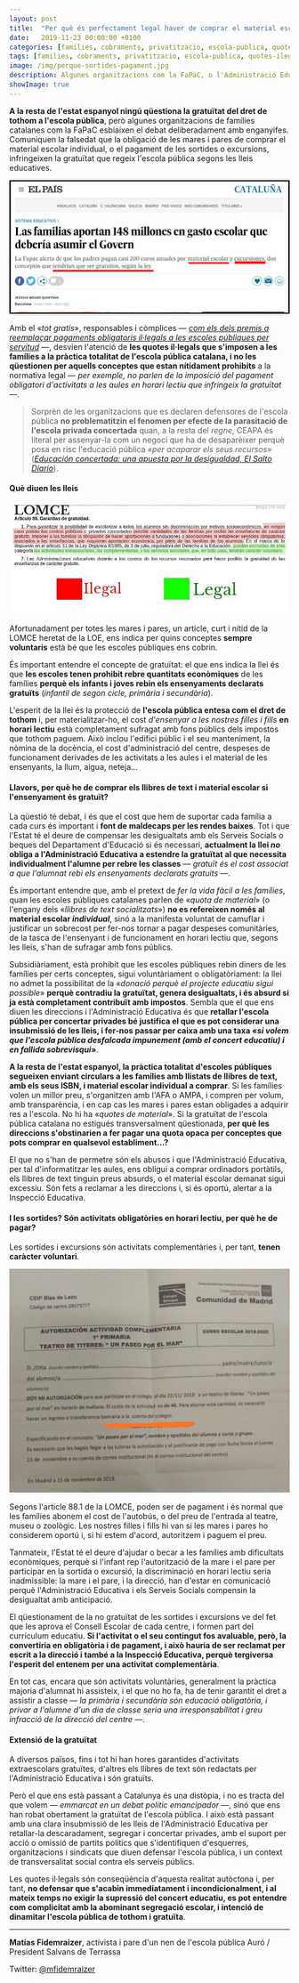 ```yaml
---
layout: post
title:  "Per què és perfectament legal haver de comprar el material escolar individual, llibres de text i pagar les sortides?"
date:   2019-11-23 00:00:00 +0100
categories: [families, cobraments, privatitzacio, escola-publica, quotes-ilegals]
tags: [families, cobraments, privatitzacio, escola-publica, quotes-ilegals]
image: /img/perque-sortides-pagament.jpg
description: Algunes organitzacions com la FaPaC, o l'Administració Educativa enverinen amb un discurs enganyós del «tot gratis» per camuflar i justificar les quotes il·legals.
showImage: true
---
```


**A la resta de l'estat espanyol ningú qüestiona la gratuïtat del dret de tothom a l'escola pública**, però algunes organitzacions de famílies catalanes com la FaPaC esbiaixen el debat deliberadament amb enganyifes. Comuniquen la falsedat que la obligació de les mares i pares de comprar el material escolar individual, o el pagament de les sortides o excursions, infringeixen la gratuïtat que regeix l'escola pública segons les lleis educatives.

![Postura de FaPaC davant els pagaments obligatoris il·legals a les famílies catalanes de la pública](/img/perque-sortides-pagament-fapac.jpg)

Amb el «*tot gratis*», responsables i còmplices — *[com els dels premis a reemplaçar pagaments obligatoris il·legals a les escoles públiques per servitud](https://www.naciodigital.cat/manresa/noticia/82534)* —, desvien l'atenció de **les quotes il·legals que s'imposen a les famílies a la pràctica totalitat de l'escola pública catalana, i no les qüestionen per aquells conceptes que estan nítidament prohibits** a la normativa legal — *per exemple, no parlen de la imposició del pagament obligatori d'activitats a les aules en horari lectiu que infringeix la gratuïtat* —. 

> Sorprèn de les organitzacions que es declaren defensores de l'escola pública **no problematitzin el fenomen per efecte de la parasitació de l'escola privada concertada** quan, a la resta del *regne*, CEAPA és literal per assenyar-la com un negoci que ha de desaparèixer perquè posa en risc l'educació pública «*per acaparar els seus recursos*» ([*Educación concertada: una apuesta por la desigualdad, El Salto Diario*](https://www.elsaltodiario.com/educacion-concertada/educacion-concertada-privatizacion)).

#### **Què diuen les lleis**

![Article 88.1 de la LOMCE](/img/lomce-gratuitat.jpg)

Afortunadament per totes les mares i pares, un article, curt i nítid de la LOMCE heretat de la LOE, ens indica per quins conceptes **sempre voluntaris** està bé que les escoles públiques ens cobrin.

És important entendre el concepte de gratuïtat: el que ens indica la llei és que **les escoles tenen prohibit rebre quantitats econòmiques** de les famílies **perquè els infants i joves rebin els ensenyaments declarats gratuïts** (*infantil de segon cicle, primària i secundària*).

L'esperit de la llei és la protecció de **l'escola pública entesa com el dret de tothom** i, per materialitzar-ho, el cost *d'ensenyar a les nostres filles i fills* **en horari lectiu** està completament sufragat amb fons públics dels impostos que tothom paguem. Això inclou l'edifici públic i el seu manteniment, la nòmina de la docència, el cost d'administració del centre, despeses de funcionament derivades de les activitats a les aules i el material de les ensenyants, la llum, aigua, neteja...

#### **Llavors, per què he de comprar els llibres de text i material escolar si l'ensenyament és gratuït?**

La qüestió té debat, i és que el cost que hem de suportar cada família a cada curs és important i **font de maldecaps per les rendes baixes**. Tot i que l'Estat té el deure de compensar les desigualtats amb els Serveis Socials o beques del Departament d'Educació si és necessari, **actualment la llei *no* obliga a l'Administració Educativa a estendre la gratuïtat al que necessita individualment l'alumne per rebre les classes** — *gratuït és el cost associat a que l'alumnat rebi els ensenyaments declarats gratuits* —.

És important entendre que, amb el pretext de *fer la vida fàcil a les famílies*, quan les escoles públiques catalanes parlen de «*quota de material*» (o l'engany dels «*llibres de text socialitzats*») **no es refereixen només al material escolar *individual***, sinó a la manifesta voluntat de camuflar i justificar un sobrecost per fer-nos tornar a pagar despeses comunitàries, de la tasca de l'ensenyant i de funcionament en horari lectiu que, segons les lleis, s'han de sufragar amb fons públics. 

Subsidiàriament, està prohibit que les escoles públiques rebin diners de les famílies per certs conceptes, sigui voluntàriament o obligatòriament: la llei no admet la possibilitat de la «*donació perquè el projecte educatiu sigui possible*» **perquè contradiu la gratuïtat, genera desigualtats, i és absurd si ja està completament contribuït amb impostos**. Sembla que el que ens diuen les direccions i l'Administració Educativa és que **retallar l'escola pública per concertar privades bé justifica el que es pot considerar una insubmissió de les lleis, i fer-nos passar per caixa amb una taxa «*si volem que l'escola pública desfalcada impunement (amb el concert educatiu) i en fallida sobrevisqui*»**.

**A la resta de l'estat espanyol, la pràctica totalitat d'escoles públiques segueixen enviant circulars a les famílies amb llistats de llibres de text, amb els seus ISBN, i material escolar individual a comprar**. Si les famílies volen un millor preu, s'organitzen amb l'AFA o AMPA, i compren per volum, amb transparència, i en cap cas les mares i pares estan obligades a adquirir res a l'escola. No hi ha «*quotes de material*». Si la gratuïtat de l'escola pública catalana no estigués transversalment qüestionada, **per què les direccions s'obstinarien a fer pagar una quota opaca per conceptes que pots comprar en qualsevol establiment...?**

El que no s'han de permetre són els abusos i que l'Administració Educativa, per tal d'informatitzar les aules, ens obligui a comprar ordinadors portàtils, els llibres de text tinguin preus absurds, o el material escolar demanat sigui excessiu. Són fets a reclamar a les direccions i, si és oportú, alertar a la Inspecció Educativa.

#### **I les sortides? Són activitats obligatòries en horari lectiu, per què he de pagar?**

Les sortides i excursions són activitats complementàries i, per tant, **tenen caràcter voluntari**.

![](/img/circular-sortida-madrid.jpg)

Segons l'article 88.1 de la LOMCE, poden ser de pagament i és normal que les famílies abonem el cost de l'autobús, o del preu de l'entrada al teatre, museu o zoològic. Les nostres filles i fills hi van si les mares i pares ho considerem oportú i, si hi estem d'acord, autoritzem i paguem el preu.

Tanmateix, l'Estat té el deure d'ajudar o becar a les famílies amb dificultats econòmiques, perquè si l'infant rep l'autorització de la mare i el pare per participar en la sortida o excursió, la discriminació en horari lectiu seria inadmissible: la mare i el pare, i la direcció, han d'estar en comunicació perquè l'Administració Educativa i els Serveis Socials compensin la desigualtat amb anticipació.

El qüestionament de la no gratuïtat de les sortides i excursions ve del fet que les aprova el Consell Escolar de cada centre, i formen part del currículum educatiu. **Si l'activitat o el seu contingut fos avaluable, però, la convertiria en obligatòria i de pagament, i això hauria de ser reclamat per escrit a la direcció i també a la Inspecció Educativa, perquè tergiversa l'esperit del entenem per una activitat complementària**.

En tot cas, encara que són activitats voluntàries, generalment la pràctica majoria d'alumnat hi assisteix, i el que no ho fa, ha de tenir garantit el dret a assistir a classe — *la primària i secundària són educació obligatòria, i privar a l'alumne d'un dia de classe seria una irresponsabilitat i greu infracció de la direcció del centre* —.

#### **Extensió de la gratuïtat**

A diversos països, fins i tot hi han hores garantides d'activitats extraescolars gratuïtes, d'altres els llibres de text són redactats per l'Administració Educativa i són gratuïts.

Però el que ens està passant a Catalunya és una distòpia, i no es tracta del que volem — *emmarcat en un debat polític emancipador* —, sinó que ens han robat obertament la gratuïtat de l'escola pública. I això està passant amb una clara insubmissió de les lleis de l'Administració Educativa per retallar-la descaradament, segregar i concertar privades, amb el suport per acció o omissió de partits polítics que s'identifiquen d'esquerres, organitzacions i sindicats que diuen defensar l'escola pública, i un context de transversalitat social contra els serveis públics. 

Les quotes il·legals són conseqüència d'aquesta realitat autòctona i, per tant, **no defensar que s'acabin immediatament i incondicionalment, i al mateix temps no exigir la supressió del concert educatiu, es pot entendre com complicitat amb la abominant segregació escolar, i intenció de dinamitar l'escola pública de tothom i gratuïta**.

---

**Matías Fidemraizer**, activista i pare d'un nen de l'escola pública Auró / President Salvans de Terrassa

Twitter: [@mfidemraizer](https://twitter.com/mfidemraizer)